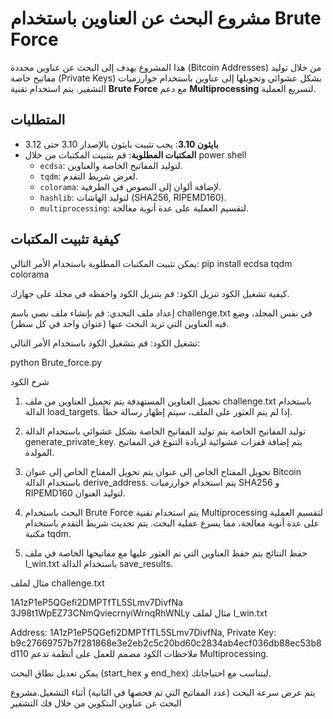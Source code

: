# مشروع البحث عن العناوين باستخدام Brute Force

هذا المشروع يهدف إلى البحث عن عناوين محددة (Bitcoin Addresses) من خلال توليد مفاتيح خاصة (Private Keys) بشكل عشوائي وتحويلها إلى عناوين باستخدام خوارزميات التشفير. يتم استخدام تقنية **Brute Force** مع دعم **Multiprocessing** لتسريع العملية.

## المتطلبات

- **بايثون 3.10**: يجب تثبيت بايثون بالإصدار 3.10 حتى 3.12
- **المكتبات المطلوبة**: قم بتثبيت المكتبات من خلال power shell
  - `ecdsa`: لتوليد المفاتيح الخاصة والعناوين.
  - `tqdm`: لعرض شريط التقدم.
  - `colorama`: لإضافة ألوان إلى النصوص في الطرفية.
  - `hashlib`: لتوليد الهاشات (SHA256, RIPEMD160).
  - `multiprocessing`: لتقسيم العملية على عدة أنوية معالجة.

## كيفية تثبيت المكتبات


يمكن تثبيت المكتبات المطلوبة باستخدام الأمر التالي:
pip install ecdsa tqdm colorama






كيفية تشغيل الكود
تنزيل الكود: قم بتنزيل الكود واحفظه في مجلد على جهازك.

إعداد ملف التحدي: قم بإنشاء ملف نصي باسم challenge.txt في نفس المجلد، وضع فيه العناوين التي تريد البحث عنها (عنوان واحد في كل سطر).

تشغيل الكود: قم بتشغيل الكود باستخدام الأمر التالي:



python Brute_force.py





شرح الكود
1. تحميل العناوين المستهدفة
يتم تحميل العناوين من ملف challenge.txt باستخدام الدالة load_targets. إذا لم يتم العثور على الملف، سيتم إظهار رسالة خطأ.

2. توليد المفاتيح الخاصة
يتم توليد المفاتيح الخاصة بشكل عشوائي باستخدام الدالة generate_private_key. يتم إضافة قفزات عشوائية لزيادة التنوع في المفاتيح المولدة.

3. تحويل المفتاح الخاص إلى عنوان
يتم تحويل المفتاح الخاص إلى عنوان Bitcoin باستخدام الدالة derive_address. يتم استخدام خوارزميات SHA256 و RIPEMD160 لتوليد العنوان.

4. البحث باستخدام Brute Force
يتم استخدام تقنية Multiprocessing لتقسيم العملية على عدة أنوية معالجة، مما يسرع عملية البحث. يتم تحديث شريط التقدم باستخدام مكتبة tqdm.

5. حفظ النتائج
يتم حفظ العناوين التي تم العثور عليها مع مفاتيحها الخاصة في ملف I_win.txt باستخدام الدالة save_results.

مثال لملف challenge.txt

1A1zP1eP5QGefi2DMPTfTL5SLmv7DivfNa
3J98t1WpEZ73CNmQviecrnyiWrnqRhWNLy
مثال لملف I_win.txt

Address: 1A1zP1eP5QGefi2DMPTfTL5SLmv7DivfNa, Private Key: b9c27669757b7f281868e3e2eb2c5c20bd60c2834ab4ecf036db88ec53b8d110
ملاحظات
الكود مصمم للعمل على أنظمة تدعم Multiprocessing.

يمكن تعديل نطاق البحث (start_hex و end_hex) ليتناسب مع احتياجاتك.

يتم عرض سرعة البحث (عدد المفاتيح التي تم فحصها في الثانية) أثناء التشغيل.مشروع البحث عن عناوين البتكوين من خلال  فك التشفير 
